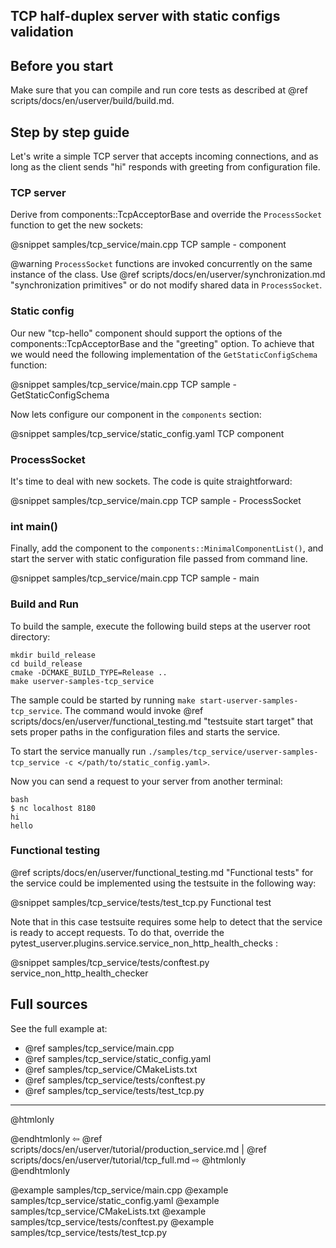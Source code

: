 ## TCP half-duplex server with static configs validation

## Before you start

Make sure that you can compile and run core tests as described at
@ref scripts/docs/en/userver/build/build.md.


## Step by step guide

Let's write a simple TCP server that accepts incoming connections, and as long
as the client sends "hi" responds with greeting from configuration file.


### TCP server

Derive from components::TcpAcceptorBase and override the `ProcessSocket`
function to get the new sockets:

@snippet samples/tcp_service/main.cpp  TCP sample - component

@warning `ProcessSocket` functions are invoked concurrently on the same 
instance of the class. Use @ref scripts/docs/en/userver/synchronization.md "synchronization primitives"
or do not modify shared data in `ProcessSocket`.


### Static config

Our new "tcp-hello" component should support the options of the components::TcpAcceptorBase
and the "greeting" option. To achieve that we would need the following
implementation of the `GetStaticConfigSchema` function:

@snippet samples/tcp_service/main.cpp  TCP sample - GetStaticConfigSchema

Now lets configure our component in the `components` section:

@snippet samples/tcp_service/static_config.yaml  TCP component


### ProcessSocket

It's time to deal with new sockets. The code is quite straightforward:

@snippet samples/tcp_service/main.cpp  TCP sample - ProcessSocket


### int main()

Finally, add the component to the `components::MinimalComponentList()`,
and start the server with static configuration file passed from command line.

@snippet samples/tcp_service/main.cpp  TCP sample - main


### Build and Run

To build the sample, execute the following build steps at the userver root directory:
```
mkdir build_release
cd build_release
cmake -DCMAKE_BUILD_TYPE=Release ..
make userver-samples-tcp_service
```

The sample could be started by running
`make start-userver-samples-tcp_service`. The command would invoke
@ref scripts/docs/en/userver/functional_testing.md "testsuite start target" that sets proper
paths in the configuration files and starts the service.

To start the service manually run
`./samples/tcp_service/userver-samples-tcp_service -c </path/to/static_config.yaml>`.

Now you can send a request to your server from another terminal:
```
bash
$ nc localhost 8180
hi
hello
```

### Functional testing
@ref scripts/docs/en/userver/functional_testing.md "Functional tests" for the service could be
implemented using the testsuite in the following way:

@snippet samples/tcp_service/tests/test_tcp.py  Functional test


Note that in this case testsuite requires some help to detect that the service
is ready to accept requests. To do that, override the
pytest_userver.plugins.service.service_non_http_health_checks :

@snippet samples/tcp_service/tests/conftest.py  service_non_http_health_checker

## Full sources

See the full example at:
* @ref samples/tcp_service/main.cpp
* @ref samples/tcp_service/static_config.yaml
* @ref samples/tcp_service/CMakeLists.txt
* @ref samples/tcp_service/tests/conftest.py
* @ref samples/tcp_service/tests/test_tcp.py

----------

@htmlonly <div class="bottom-nav"> @endhtmlonly
⇦ @ref scripts/docs/en/userver/tutorial/production_service.md | @ref scripts/docs/en/userver/tutorial/tcp_full.md ⇨
@htmlonly </div> @endhtmlonly

@example samples/tcp_service/main.cpp
@example samples/tcp_service/static_config.yaml
@example samples/tcp_service/CMakeLists.txt
@example samples/tcp_service/tests/conftest.py
@example samples/tcp_service/tests/test_tcp.py

